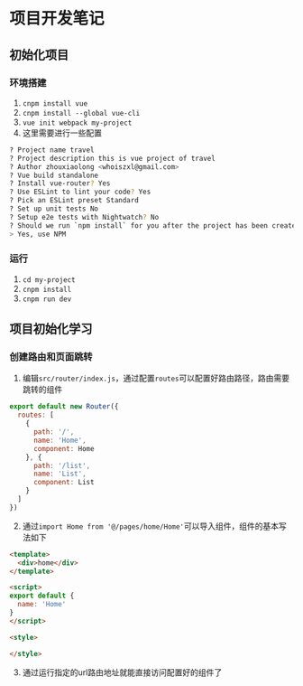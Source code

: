 # 项目开发笔记

## 初始化项目

### 环境搭建
1. `cnpm install vue`
2. `cnpm install --global vue-cli`
3. `vue init webpack my-project`
4. 这里需要进行一些配置
```bash
? Project name travel
? Project description this is vue project of travel
? Author zhouxiaolong <whoiszxl@gmail.com>
? Vue build standalone
? Install vue-router? Yes
? Use ESLint to lint your code? Yes
? Pick an ESLint preset Standard
? Set up unit tests No
? Setup e2e tests with Nightwatch? No
? Should we run `npm install` for you after the project has been created? (recommended)
> Yes, use NPM
```

### 运行
1. `cd my-project`
2. `cnpm install`
3. `cnpm run dev`

## 项目初始化学习

### 创建路由和页面跳转
1. 编辑`src/router/index.js`，通过配置`routes`可以配置好路由路径，路由需要跳转的组件
```js
export default new Router({
  routes: [
    {
      path: '/',
      name: 'Home',
      component: Home
    }, {
      path: '/list',
      name: 'List',
      component: List
    }
  ]
})
```
2. 通过`import Home from '@/pages/home/Home'`可以导入组件，组件的基本写法如下
```html
<template>
  <div>home</div>
</template>

<script>
export default {
  name: 'Home'
}
</script>

<style>

</style>
```

3. 通过运行指定的url路由地址就能直接访问配置好的组件了